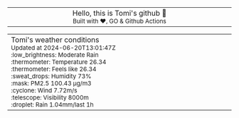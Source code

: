 
<div align="center">
<table>
<tbody>
<td align="center">
<img width="2000" height="0"><br>
Hello, this is Tomi's github 👋<br>
<sup>Built with ❤️, GO & Github Actions</sup><br>
<img width="2000" height="0">
</td>
</tbody>
</table>
</div>
<table>
<tbody>
<td align="left">
<img width="2000" height="0"><br>
Tomi's weather conditions<br>
<sup>Updated at 2024-06-20T13:01:47Z</sup><br>
<sup>:low_brightness: Moderate Rain</sup><br>
<sup>:thermometer: Temperature 26.34 </sup><br>
<sup>:thermometer: Feels like 26.34</sup><br>
<sup>:sweat_drops: Humidity 73%</sup><br>
<sup>:mask: PM2.5 100.43 μg/m3</sup><br>
<sup>:cyclone: Wind 7.72m/s </sup><br>
<sup>:telescope: Visibility 8000m </sup><br>
<sup>:droplet: Rain 1.04mm/last 1h </sup><br>
<img width="2000" height="0">
</td>
<td align="left">
<img width="2000" height="0"><br>
<br>
<img width="2000" height="0">
</td>
</tbody>
</table>
</div>
    